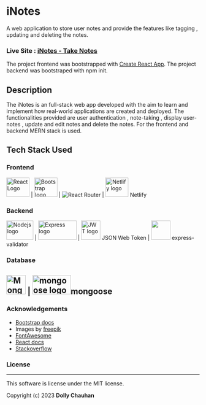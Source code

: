 # iNotes
A web application to store user notes and provide the features like tagging , updating and deleting the notes.

### <b>Live Site : </b>[iNotes - Take Notes ](https://inotes-dc-app.netlify.app/)

The project frontend was bootstrapped with [Create React App](https://github.com/facebook/create-react-app).
The project backend was bootstraped with npm init.

## Description
The iNotes is an full-stack web app developed with the aim to learn and implement how real-world applications are created and deployed. The functionalities provided are user authentication , note-taking , display user- notes , update and edit notes and delete the notes.
For the frontend and backend MERN stack is used. 

## Tech Stack Used

### Frontend
<img src="https://cdn.worldvectorlogo.com/logos/react-2.svg"  alt="React Logo" width="60" height="50">  \|  <img src="https://cdn.worldvectorlogo.com/logos/bootstrap-5-1.svg" alt="Bootstrap logo" height="50" width="60">  \|  <img src="https://reactrouter.com/_brand/react-router-color.svg"  alt="React Router">  \|  <img src="https://cdn.worldvectorlogo.com/logos/netlify.svg" alt="Netlify logo" height="50" width="60" > Netlify 

### Backend
<img src="https://cdn.worldvectorlogo.com/logos/nodejs-1.svg" alt="Nodejs logo" height ="50" width="70">  \|  <img src="https://cdn.worldvectorlogo.com/logos/express-109.svg" alt="Express logo" height="50" width="100">  \|  <img src="https://cdn.worldvectorlogo.com/logos/jwt-3.svg" alt="JWT logo" height="50" width="50"> JSON Web Token \|  <img src="https://express-validator.github.io/img/logo.svg" height="50" width="50"> express-validator 

### Database
<img src="https://cdn.worldvectorlogo.com/logos/mongodb-icon-1.svg" alt="MongoDB logo" height="50" width="50" >  \|  <img src="https://mongoosejs.com/docs/images/mongoose5_62x30_transparent.png" alt="mongoose logo" height="50" width="100">mongoose
---

### Acknowledgements

- [Bootstrap docs](https://getbootstrap.com/docs/4.1/getting-started/introduction/)
- Images by [freepik](https://www.freepik.com/free-vector/customer-support-flat-illustration_13107135.htm#query=illustrations&position=18&from_view=search&track=sph)
- [FontAwesome](https://fontawesome.com/) 
- [React docs](https://reactjs.org/docs/getting-started.html)
- [Stackoverflow](https://stackoverflow.com/)

### License
---
This software is license under the MIT license.

Copyright (c) 2023 **Dolly Chauhan**
